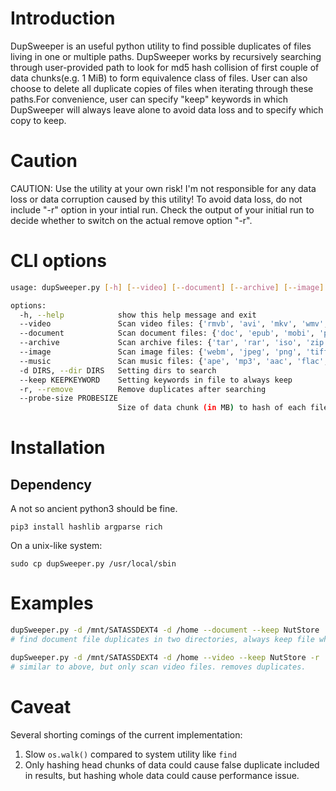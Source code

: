 # Introduction

DupSweeper is an useful python utility to find possible duplicates of files living in one or multiple paths. DupSweeper works by recursively searching through user-provided path to look for md5 hash collision of first couple of data chunks(e.g. 1 MiB) to form equivalence class of files. User can also choose to delete all duplicate copies of files when iterating through these paths.For convenience, user can specify "keep" keywords in which DupSweeper will always leave alone to avoid data loss and to specify which copy to keep.

# Caution 
CAUTION: Use the utility at your own risk! I'm not responsible for any data loss or data corruption caused by this utility!
To avoid data loss, do not include "-r" option in your intial run. Check the output of your initial run to decide whether to switch on the actual remove option "-r".

# CLI options
```bash
usage: dupSweeper.py [-h] [--video] [--document] [--archive] [--image] [--music] -d DIRS [--keep KEEPKEYWORD] [-r] [--probe-size PROBESIZE]

options:
  -h, --help            show this help message and exit
  --video               Scan video files: {'rmvb', 'avi', 'mkv', 'wmv', 'mp4', 'mpg'}
  --document            Scan document files: {'doc', 'epub', 'mobi', 'pdf', 'azw3'}
  --archive             Scan archive files: {'tar', 'rar', 'iso', 'zip'}
  --image               Scan image files: {'webm', 'jpeg', 'png', 'tiff', 'jpg'}
  --music               Scan music files: {'ape', 'mp3', 'aac', 'flac', 'wav', 'm4a'}
  -d DIRS, --dir DIRS   Setting dirs to search
  --keep KEEPKEYWORD    Setting keywords in file to always keep
  -r, --remove          Remove duplicates after searching
  --probe-size PROBESIZE
                        Size of data chunk (in MB) to hash of each file.
```

# Installation
## Dependency
A not so ancient python3 should be fine.
```
pip3 install hashlib argparse rich
```
On a unix-like system:
```
sudo cp dupSweeper.py /usr/local/sbin
```

# Examples

```bash
dupSweeper.py -d /mnt/SATASSDEXT4 -d /home --document --keep NutStore
# find document file duplicates in two directories, always keep file whose path contains keyword "NutStore".

dupSweeper.py -d /mnt/SATASSDEXT4 -d /home --video --keep NutStore -r
# similar to above, but only scan video files. removes duplicates.
```

# Caveat
Several shorting comings of the current implementation:
1. Slow `os.walk()` compared to system utility like `find`
2. Only hashing head chunks of data could cause false duplicate included in results, but hashing whole data could cause performance issue.
